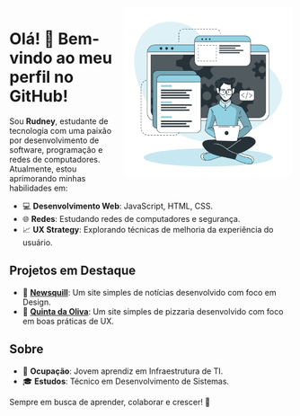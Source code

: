 <img align="right" src="./ilustracao.png" width="300"/>

# Olá! 👋 Bem-vindo ao meu perfil no GitHub!

Sou **Rudney**, estudante de tecnologia com uma paixão por desenvolvimento de software, programação e redes de computadores. Atualmente, estou aprimorando minhas habilidades em:

- 💻 **Desenvolvimento Web**: JavaScript, HTML, CSS.
- 🌐 **Redes**: Estudando redes de computadores e segurança.
- 📈 **UX Strategy**: Explorando técnicas de melhoria da experiência do usuário.

## Projetos em Destaque

- 📰 **[Newsquill](https://newsquill.netlify.app/)**: Um site simples de notícias desenvolvido com foco em Design.
- 🍕 **[Quinta da Oliva](https://rudneyviana.github.io/redesign-pizzaria)**: Um site simples de pizzaria desenvolvido com foco em boas práticas de UX.

## Sobre
- 💼 **Ocupação**: Jovem aprendiz em Infraestrutura de TI.
- 🎓 **Estudos**: Técnico em Desenvolvimento de Sistemas.

Sempre em busca de aprender, colaborar e crescer! 🚀
